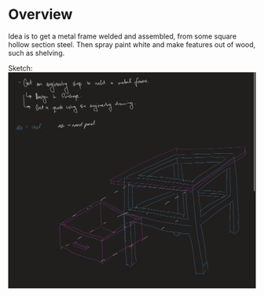# Overview

Idea is to get a metal frame welded and assembled, from some square hollow section steel. Then spray paint white and make features out of wood, such as shelving.

Sketch:
![alt text](IMG_0096.png)
